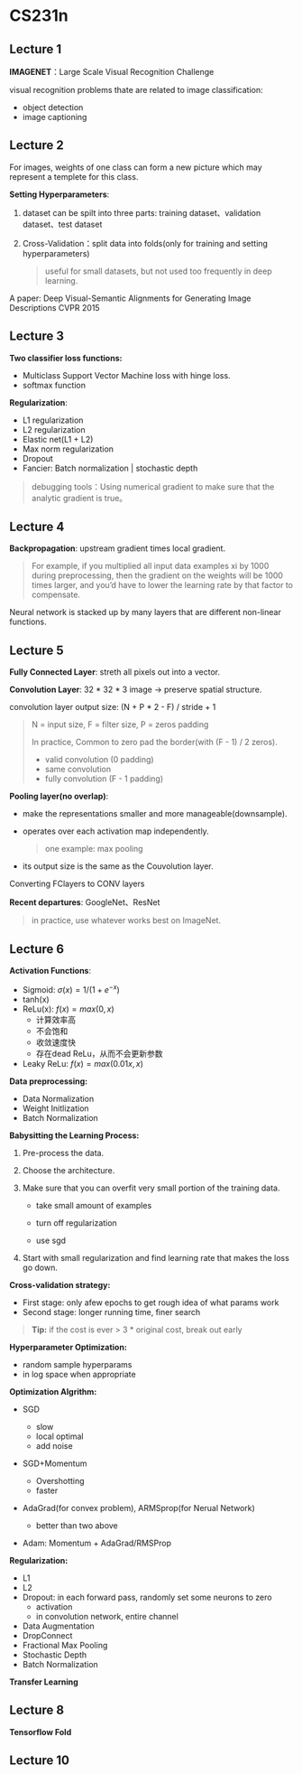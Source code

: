 #  CS231n

## Lecture 1

**IMAGENET**：Large Scale Visual Recognition Challenge

visual recognition problems thate are related to image classification:

* object detection
* image captioning

## Lecture 2

For images, weights of one class can form a new picture which may represent a templete for this class.

**Setting Hyperparameters**:

1. dataset can be spilt into three parts: training dataset、validation dataset、test dataset

2. Cross-Validation：split data into folds(only for training and setting hyperparameters)

   > useful for small datasets, but not used too frequently in deep learning.

A paper: Deep Visual-Semantic Alignments for Generating Image Descriptions CVPR 2015

## Lecture 3

**Two classifier loss functions:**

* Multiclass Support Vector Machine loss with hinge loss.
* softmax function

**Regularization**:

* L1 regularization
* L2 regularization
* Elastic net(L1 + L2)
* Max norm regularization
* Dropout
* Fancier: Batch normalization | stochastic depth

> debugging tools：Using numerical gradient to make sure that the analytic gradient is true。

## Lecture 4

**Backpropagation**: upstream gradient times local gradient.

> For example, if you multiplied all input data examples xi by 1000 during preprocessing, then the gradient on the weights will be 1000 times larger, and you’d have to lower the learning rate by that factor to compensate.

Neural network is stacked up by many layers that are different non-linear functions.

## Lecture 5

**Fully Connected Layer**: streth all pixels out into a vector.

**Convolution Layer**: 32 * 32 * 3 image -> preserve spatial structure.

convolution layer output size: (N + P * 2   - F) / stride + 1

> N = input size, F = filter size, P = zeros padding
>
> In practice, Common to zero pad the border(with (F - 1) / 2 zeros).
>
> * valid convolution (0 padding)
> * same convolution
> * fully convolution (F - 1 padding)

**Pooling layer(no overlap)**:

* make the representations smaller and more manageable(downsample). 

* operates over each activation map independently.

  > one example: max pooling 

* its output size is the same as the Couvolution layer.

Converting FClayers to CONV layers

**Recent departures**: GoogleNet、ResNet

> in practice, use whatever works best on ImageNet.

## Lecture 6

**Activation Functions**:

* Sigmoid: $\sigma(x)=1/(1+e^{-x})$
* tanh(x)
* ReLu(x): $f(x)=max(0,x)$
  * 计算效率高
  * 不会饱和
  * 收敛速度快
  * 存在dead ReLu，从而不会更新参数
* Leaky ReLu: $f(x)=max(0.01x,x)$

**Data preprocessing:**  

* Data Normalization
* Weight Initlization
* Batch Normalization

**Babysitting the Learning Process:**

1. Pre-process the data.
2. Choose the architecture.
3. Make sure that you can overfit very small portion of the training data.

   * take small amount of examples

   * turn off regularization

   * use sgd

4. Start with small regularization and find learning rate that makes the loss go down.

**Cross-validation strategy:**

* First stage: only afew epochs to get rough idea of what params work
* Second stage: longer running time, finer search

> **Tip:** if the cost is ever > 3 * original cost, break out early

**Hyperparameter Optimization:**

* random sample hyperparams
* in log space when appropriate

**Optimization Algrithm:**

* SGD
  * slow
  * local optimal
  * add noise
* SGD+Momentum
  * Overshotting
  * faster
* AdaGrad(for convex problem), ARMSprop(for Nerual Network)
  * better than two above

* Adam: Momentum + AdaGrad/RMSProp

**Regularization:**

* L1
* L2
* Dropout: in each forward pass, randomly set some neurons to zero
  * activation
  * in convolution network, entire channel
* Data Augmentation
* DropConnect
* Fractional Max Pooling
* Stochastic Depth
* Batch Normalization

**Transfer Learning**

## Lecture 8

**Tensorflow Fold**

## Lecture 10

 